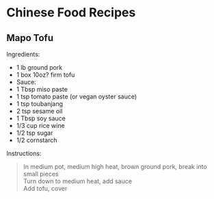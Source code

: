 # Chinese Food Recipes

## Mapo Tofu
Ingredients:
- 1 lb ground pork
- 1 box 10oz? firm tofu
- Sauce:
- 1 Tbsp miso paste
- 1 tsp tomato paste (or vegan oyster sauce)
- 1 tsp toubanjang
- 2 tsp sesame oil
- 1 Tbsp soy sauce
- 1/3 cup rice wine
- 1/2 tsp sugar
- 1/2 cornstarch

Instructions:
> In medium pot, medium high heat, brown ground pork, break into small pieces  
> Turn down to medium heat, add sauce  
> Add tofu, cover  